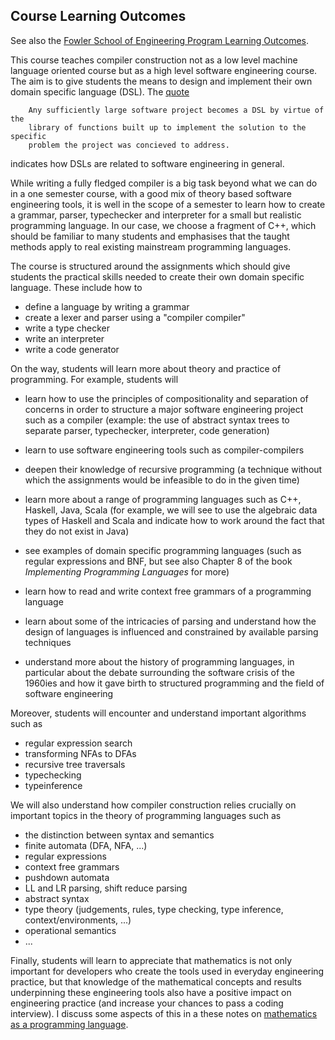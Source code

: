 ## Course Learning Outcomes

See also the [Fowler School of Engineering Program Learning Outcomes](https://docs.google.com/document/d/1OESCtPUolnWFV_qRFuRzNrzxmUtYr5H-dFaYVmPUKY0/edit?usp=sharing).

This course teaches compiler construction not as a low level machine language oriented course but as a high level software engineering course. The aim is to give students the means to design and implement their own domain specific language (DSL). The [quote](http://wiki.c2.com/?DomainSpecificLanguage)

        Any sufficiently large software project becomes a DSL by virtue of the
        library of functions built up to implement the solution to the specific
        problem the project was concieved to address. 

indicates how DSLs are related to software engineering in general.

While writing a fully fledged compiler is a big task beyond what we can do in a one semester course, with a good mix of theory based software engineering tools, it is well in the scope of a semester to learn how to create a grammar, parser, typechecker and interpreter for a small but realistic programming language. In our case, we choose a fragment of C++, which should be familiar to many students and emphasises that the taught methods apply to real existing mainstream programming languages.

The course is structured around the assignments which should give students the practical skills needed to create their own domain specific language. These include how to 

- define a language by writing a grammar
- create a lexer and parser using a "compiler compiler"
- write a type checker  
- write an interpreter  
- write a code generator   

On the way, students will learn more about theory and practice of programming. For example, students will 

- learn how to use the principles of compositionality and separation of concerns in order to structure a major software engineering project such as a compiler (example: the use of abstract syntax trees to separate parser, typechecker, interpreter, code generation)

- learn to use software engineering tools such as compiler-compilers

- deepen their knowledge of recursive programming (a technique without which the assignments would be infeasible to do in the given time)

- learn more about a range of programming languages such as C++, Haskell, Java, Scala  (for example, we will see to use the algebraic data types of Haskell and Scala and indicate how to work around the fact that they do not exist in Java)

- see examples of domain specific programming languages (such as regular expressions and BNF, but see also Chapter 8 of the book *Implementing Programming Languages* for more) 

- learn how to read and write context free grammars of a programming language  

- learn about some of the intricacies of parsing and understand how the design of languages is influenced and constrained by available parsing techniques

- understand more about the history of programming languages, in particular about the debate surrounding the software crisis of the 1960ies and how it gave birth to structured programming and the field of software engineering  

Moreover, students will encounter and understand important algorithms such as 

- regular expression search
- transforming NFAs to DFAs
- recursive tree traversals 
- typechecking
- typeinference

We will also understand how compiler construction relies crucially on important topics in the theory of programming languages such as

- the distinction between syntax and semantics  
- finite automata (DFA, NFA, ...)  
- regular expressions  
- context free grammars  
- pushdown automata  
- LL and LR parsing, shift reduce parsing  
- abstract syntax
- type theory (judgements, rules, type checking, type inference, context/environments, ...)  
- operational semantics  
- ...

Finally, students will learn to appreciate that mathematics is not only important for developers who create the tools used in everyday engineering practice, but that knowledge of the mathematical concepts and results underpinning these engineering tools also have a positive impact on engineering practice (and increase your chances to pass a coding interview). I discuss some aspects of this in a these notes on [mathematics as a programming language](https://hackmd.io/s/ByGLTvFDE).
